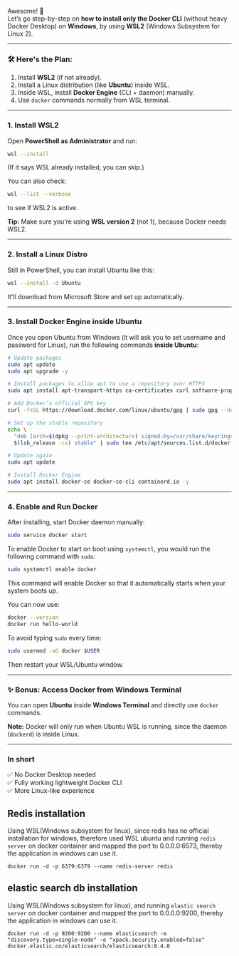 Awesome! 🚀  
Let’s go step-by-step on **how to install only the Docker CLI** (without heavy Docker Desktop) on **Windows**, by using **WSL2** (Windows Subsystem for Linux 2).

---

### 🛠 Here's the Plan:

1. Install **WSL2** (if not already).
2. Install a Linux distribution (like **Ubuntu**) inside WSL.
3. Inside WSL, install **Docker Engine** (CLI + daemon) manually.
4. Use `docker` commands normally from WSL terminal.

---

### 1. Install WSL2

Open **PowerShell as Administrator** and run:

```bash
wsl --install
```

(If it says WSL already installed, you can skip.)

You can also check:

```bash
wsl --list --verbose
```

to see if WSL2 is active.

**Tip:** Make sure you’re using **WSL version 2** (not 1), because Docker needs WSL2.

---

### 2. Install a Linux Distro

Still in PowerShell, you can install Ubuntu like this:

```bash
wsl --install -d Ubuntu
```

It'll download from Microsoft Store and set up automatically.

---

### 3. Install Docker Engine inside Ubuntu

Once you open Ubuntu from Windows (it will ask you to set username and password for Linux), run the following commands **inside Ubuntu**:

```bash
# Update packages
sudo apt update
sudo apt upgrade -y

# Install packages to allow apt to use a repository over HTTPS
sudo apt install apt-transport-https ca-certificates curl software-properties-common -y

# Add Docker’s official GPG key
curl -fsSL https://download.docker.com/linux/ubuntu/gpg | sudo gpg --dearmor -o /usr/share/keyrings/docker-archive-keyring.gpg

# Set up the stable repository
echo \
  "deb [arch=$(dpkg --print-architecture) signed-by=/usr/share/keyrings/docker-archive-keyring.gpg] https://download.docker.com/linux/ubuntu \
  $(lsb_release -cs) stable" | sudo tee /etc/apt/sources.list.d/docker.list > /dev/null

# Update again
sudo apt update

# Install Docker Engine
sudo apt install docker-ce docker-ce-cli containerd.io -y
```

---

### 4. Enable and Run Docker

After installing, start Docker daemon manually:

```bash
sudo service docker start
```

To enable Docker to start on boot using `systemctl`, you would run the following command with `sudo`:

```bash
sudo systemctl enable docker
```

This command will enable Docker so that it automatically starts when your system boots up.

You can now use:

```bash
docker --version
docker run hello-world
```

To avoid typing `sudo` every time:

```bash
sudo usermod -aG docker $USER
```

Then restart your WSL/Ubuntu window.

---

### ✨ Bonus: Access Docker from Windows Terminal

You can open **Ubuntu** inside **Windows Terminal** and directly use `docker` commands.

**Note:** Docker will only run when Ubuntu WSL is running, since the daemon (`dockerd`) is inside Linux.

---

### In short

✅ No Docker Desktop needed  
✅ Fully working lightweight Docker CLI  
✅ More Linux-like experience

## Redis installation

Using WSL(Windows subsystem for linux), since redis has no official installation for windows, therefore used WSL ubuntu and running `redis server` on docker container and mapped the port to 0.0.0.0:6573, thereby the application in windows can use it.

`docker run -d -p 6379:6379 --name redis-server redis`

## elastic search db installation

Using WSL(Windows subsystem for linux), and running `elastic search server` on docker container and mapped the port to 0.0.0.0:9200, thereby the application in windows can use it.

`docker run -d -p 9200:9200 --name elasticsearch -e "discovery.type=single-node" -e "xpack.security.enabled=false" docker.elastic.co/elasticsearch/elasticsearch:8.4.0`
